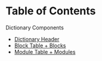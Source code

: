 # Table of Contents

Dictionary Components
* [Dictionary Header](DictionaryHeader.md)
* [Block Table + Blocks](BlockTable_Blocks.md)
* [Module Table + Modules](ModuleTable_Modules.md)